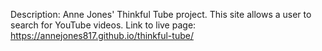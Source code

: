 Description: Anne Jones' Thinkful Tube project. This site allows a user to search for YouTube videos. 
Link to live page: https://annejones817.github.io/thinkful-tube/